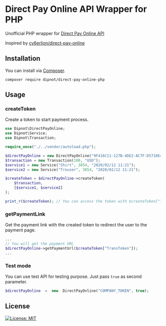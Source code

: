 
# Direct Pay Online API Wrapper for PHP
Unofficial PHP wrapper for [Direct Pay Online API](https://directpayonline.atlassian.net/wiki/spaces/API/overview)

Inspired by [cy6erlion/direct-pay-online](https://github.com/cy6erlion/direct-pay-online)

## Installation
You can install via [Composer](https://getcomposer.org/).

    composer require dipnot/direct-pay-online-php

## Usage
### createToken
Create a token to start payment process.
```php
use Dipnot\DirectPayOnline;
use Dipnot\Service;
use Dipnot\Transaction;

require_once("./../vendor/autoload.php");

$directPayOnline = new DirectPayOnline("9F416C11-127B-4DE2-AC7F-D5710E4C5E0A");
$transaction = new Transaction(100, "USD");
$service1 = new Service("Shirt", 3854, "2020/02/12 11:21");
$service2 = new Service("Trouser", 3854, "2020/02/12 11:21");

$createToken = $directPayOnline->createToken(
	$transaction,
	[$service1, $service2]
);

print_r($createToken); // You can access the token with $createToken["TransToken"]
```

### getPaymentLink
Get the payment link with the created token to redirect the user to the payment page.
```php
...
// You will get the payment URL
$directPayOnline->getPaymentUrl($createToken["TransToken"]);
...
```

### Test mode
You can use test API for testing purpose. Just pass `true` as second parameter.
```php
$directPayOnline  =  new  DirectPayOnline("COMPANY_TOKEN", true);
```

## License
[![License: MIT](https://img.shields.io/badge/License-MIT-%232fdcff)](https://github.com/dipnot/direct-pay-online-php/blob/main/LICENSE)
